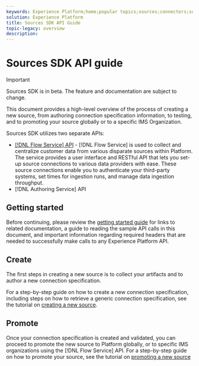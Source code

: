 ```yaml
---
keywords: Experience Platform;home;popular topics;sources;connectors;source connectors;sources sdk;sdk;SDK
solution: Experience Platform
title: Sources SDK API Guide
topic-legacy: overview
description:
---
```

# Sources SDK API guide

>[!IMPORTANT]
>
>Sources SDK is in beta. The feature and documentation are subject to change.

This document provides a high-level overview of the process of creating a new source, from authoring connection specification information, to testing, and to promoting your source globally or to a specific IMS Organization.

Sources SDK utilizes two separate APIs:

* [[!DNL Flow Service] API](https://www.adobe.io/apis/experienceplatform/home/api-reference.html#!acpdr/swagger-specs/flow-service.yaml) - [!DNL Flow Service] is used to collect and centralize customer data from various disparate sources within Platform. The service provides a user interface and RESTful API that lets you set-up source connections to various data providers with ease. These source connections enable you to authenticate your third-party systems, set times for ingestion runs, and manage data ingestion throughput. 
* [!DNL Authoring Service] API

## Getting started

Before continuing, please review the [getting started guide](./getting-started.md) for links to related documentation, a guide to reading the sample API calls in this document, and important information regarding required headers that are needed to successfully make calls to any Experience Platform API.

## Create

The first steps in creating a new source is to collect your artifacts and to author a new connection specification.

For a step-by-step guide on how to create a new connection specification, including steps on how to retrieve a generic connection specification, see the tutorial on [creating a new source](./create.md).

## Promote

Once your connection specification is created and validated, you can proceed to promote the new source to Platform globally, or to specific IMS organizations using the [!DNL Flow Service] API. For a step-by-step guide on how to promote your source, see the tutorial on [promoting a new source](./promote.md)
